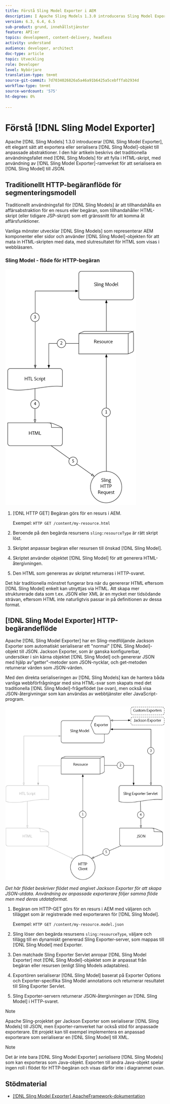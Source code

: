 ```yaml
---
title: Förstå Sling Model Exporter i AEM
description: I Apache Sling Models 1.3.0 introduceras Sling Model Exporter, ett elegant sätt att exportera eller serialisera Sling Model-objekt till anpassade abstraktioner. I den här artikeln beskrivs det traditionella sättet att använda Sling-modeller för att fylla i HTML-skript, med hjälp av Sling Model Exporter-ramverket för att serialisera en Sling-modell till JSON.
version: 6.3, 6.4, 6.5
sub-product: grund, innehållstjänster
feature: API:er
topics: development, content-delivery, headless
activity: understand
audience: developer, architect
doc-type: article
topic: Utveckling
role: Developer
level: Nybörjare
translation-type: tm+mt
source-git-commit: 7d7034026826a5a46a91b6425a5cebfffab2934d
workflow-type: tm+mt
source-wordcount: '575'
ht-degree: 0%

---
```



# Förstå [!DNL Sling Model Exporter]

Apache [!DNL Sling Models] 1.3.0 introducerar [!DNL Sling Model Exporter], ett elegant sätt att exportera eller serialisera [!DNL Sling Model]-objekt till anpassade abstraktioner. I den här artikeln beskrivs det traditionella användningsfallet med [!DNL Sling Models] för att fylla i HTML-skript, med användning av [!DNL Sling Model Exporter]-ramverket för att serialisera en [!DNL Sling Model] till JSON.

## Traditionellt HTTP-begäranflöde för segmenteringsmodell

Traditionellt användningsfall för [!DNL Sling Models] är att tillhandahålla en affärsabstraktion för en resurs eller begäran, som tillhandahåller HTML-skript (eller tidigare JSP-skript) som ett gränssnitt för att komma åt affärsfunktioner.

Vanliga mönster utvecklar [!DNL Sling Models] som representerar AEM komponenter eller sidor och använder [!DNL Sling Model]-objekten för att mata in HTML-skripten med data, med slutresultatet för HTML som visas i webbläsaren.

### Sling Model - flöde för HTTP-begäran

![Förfrågningsflöde för segmenteringsmodell](./assets/understand-sling-model-exporter/sling-model-request-flow.png)

1. [!DNL HTTP GET] Begäran görs för en resurs i AEM.

   Exempel: `HTTP GET /content/my-resource.html`

1. Beroende på den begärda resursens `sling:resourceType` är rätt skript löst.

1. Skriptet anpassar begäran eller resursen till önskad [!DNL Sling Model].

1. Skriptet använder objektet [!DNL Sling Model] för att generera HTML-återgivningen.

1. Den HTML som genereras av skriptet returneras i HTTP-svaret.

Det här traditionella mönstret fungerar bra när du genererar HTML eftersom [!DNL Sling Model] enkelt kan utnyttjas via HTML. Att skapa mer strukturerade data som t.ex. JSON eller XML är en mycket mer tidsödande strävan, eftersom HTML inte naturligtvis passar in på definitionen av dessa format.

## [!DNL Sling Model Exporter] HTTP-begärandeflöde

Apache [!DNL Sling Model Exporter] har en Sling-medföljande Jackson Exporter som automatiskt serialiserar ett &quot;normal&quot; [!DNL Sling Model]-objekt till JSON. Jackson Exporter, som är ganska konfigurerbar, undersöker i sin kärna objektet [!DNL Sling Model] och genererar JSON med hjälp av&quot;getter&quot;-metoder som JSON-nycklar, och get-metoden returnerar värden som JSON-värden.

Med den direkta serialiseringen av [!DNL Sling Models] kan de hantera båda vanliga webbförfrågningar med sina HTML-svar som skapats med det traditionella [!DNL Sling Model]-frågeflödet (se ovan), men också visa JSON-återgivningar som kan användas av webbtjänster eller JavaScript-program.

![Sling Model Exporter - flöde för HTTP-begäran](./assets/understand-sling-model-exporter/sling-model-exporter-request-flow.png)

*Det här flödet beskriver flödet med angivet Jackson Exporter för att skapa JSON-utdata. Användning av anpassade exporterare följer samma flöde men med deras utdataformat.*

1. Begäran om HTTP-GET görs för en resurs i AEM med väljaren och tillägget som är registrerade med exporteraren för [!DNL Sling Model].

   Exempel: `HTTP GET /content/my-resource.model.json`

1. Sling löser den begärda resursens `sling:resourceType`, väljare och tillägg till en dynamiskt genererad Sling Exporter-server, som mappas till [!DNL Sling Model] med Exporter.
1. Den matchade Sling Exporter Servlet anropar [!DNL Sling Model Exporter] mot [!DNL Sling Model]-objektet som är anpassat från begäran eller resursen (enligt Sling Models adaptables).
1. Exportören serialiserar [!DNL Sling Model] baserat på Exporter Options och Exporter-specifika Sling Model annotations och returnerar resultatet till Sling Exporter Servlet.
1. Sling Exporter-servern returnerar JSON-återgivningen av [!DNL Sling Model] i HTTP-svaret.

>[!NOTE]
>
>Apache Sling-projektet ger Jackson Exporter som serialiserar [!DNL Sling Models] till JSON, men Exporter-ramverket har också stöd för anpassade exporterare. Ett projekt kan till exempel implementera en anpassad exporterare som serialiserar en [!DNL Sling Model] till XML.

>[!NOTE]
>
>Det är inte bara [!DNL Sling Model Exporter] *serialisera* [!DNL Sling Models] som kan exporteras som Java-objekt. Exporten till andra Java-objekt spelar ingen roll i flödet för HTTP-begäran och visas därför inte i diagrammet ovan.

## Stödmaterial

* [ [!DNL Sling Model Exporter] ApacheFramework-dokumentation](https://sling.apache.org/documentation/bundles/models.html#exporter-framework-since-130)
